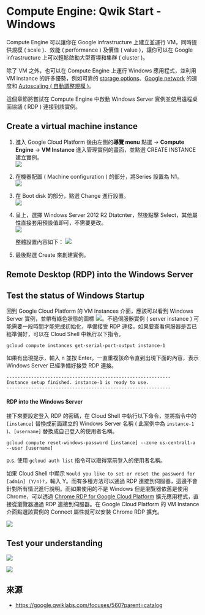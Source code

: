# Compute Engine: Qwik Start - Windows
Compute Engine 可以讓你在 Google infrastructure 上建立並運行 VM，同時提供規模 ( scale )、效能 ( performance ) 及價值 ( value )，讓你可以在 Google infrastructure 上可以輕鬆啟動大型寄堧和集群 ( cluster )。

除了 VM 之外，也可以在 Compute Engine 上運行 Windows 應用程式，並利用 VM instance 的許多優勢，例如可靠的 [storage options](https://cloud.google.com/compute/docs/disks/)、[Google network](https://cloud.google.com/compute/docs/vpc) 的速度和 [Autoscaling ( 自動調整規模 )](https://cloud.google.com/compute/docs/autoscaler/)。

這個章節將嘗試在 Compute Engine 中啟動 Windows Server 實例並使用遠程桌面協議 ( RDP ) 連接到該實例。

## Create a virtual machine instance
1. 進入 Google Cloud Platform 後由左側的**導覽 menu** 點選 &rarr; **Compute Engine** &rarr; **VM Instance** 進入管理實例的畫面，並點選 CREATE INSTANCE 建立實例。<br/>
![](/images/1-1.png)
   <br/>

2. 在機器配置 ( Machine configuration ) 的部分，將Series 設置為 N1。<br/>
   ![](/images/2-1.png)
   <br/>


3. 在 Boot disk 的部分，點選 Change 進行設置。<br/>
   ![](/images/2-2.png)
   <br/>

4. 呈上，選擇 Windows Server 2012 R2 Dtatcnter，然後點擊 Select，其他屬性直接套用預設值即可，不需要更改。<br/>
   ![](/images/2-3.png)
   <br/>

   整體設置內容如下：
   ![](/images/2-4.png)
   <br/>

5. 最後點選 Create 來創建實例。

## Remote Desktop (RDP) into the Windows Server

## Test the status of Windows Startup
回到 Google Cloud Platform 的 VM Instances 介面，應該可以看到 Windows Server 實例，並帶有綠色狀態的圖標 ![](/images/2-8.png)。不過伺服器實例 ( server instance ) 可能需要一段時間才能完成初始化，準備接受 RDP 連接。如果要查看伺服器是否已經準備好，可以在 Cloud Shell 中執行以下指令。
```shell
gcloud compute instances get-serial-port-output instance-1
```

如果有出現提示，輸入 n 並按 Enter。一直重複該命令直到出現下面的內容，表示 Windows Server 已經準備好接受 RDP 連接。
```shell
------------------------------------------------------------
Instance setup finished. instance-1 is ready to use.
------------------------------------------------------------
```

#### RDP into the Windows Server
接下來要設定登入 RDP 的密碼，在 Cloud Shell 中執行以下命令，並將指令中的 `[instance]` 替換成前面建立的 Windows Server 名稱 ( 此案例中為 `instance-1` )、`[username]` 替換成自己登入的使用者名稱。
```shell
gcloud compute reset-windows-password [instance] --zone us-central1-a --user [username]
```

p.s. 使用 `gcloud auth list` 指令可以取得當前登入的使用者名稱。

如果 Cloud Shell 中顯示 `Would you like to set or reset the password for [admin] (Y/n)?`，輸入 Y。而有多種方法可以通過 RDP 連接到伺服器，這邊不會針對所有情況進行說明。而如果使用的不是 Windows 但是瀏覽器依舊是使用 Chrome，可以透過 [Chrome RDP for Google Cloud Platform](https://chrome.google.com/webstore/detail/chrome-rdp-for-google-clo/mpbbnannobiobpnfblimoapbephgifkm) 擴充應用程式，直接從瀏覽器通過 RDP 連接到伺服器。在 Google Cloud Platform 的 VM Instance 介面點選該實例的 Connect 屬性就可以安裝 Chrome RDP 擴充。

![](/images/2-5.png)


## Test your understanding
![](/images/2-6.png)
<br/>

![](/images/2-7.png)
<br/>

## 來源
* https://google.qwiklabs.com/focuses/560?parent=catalog

